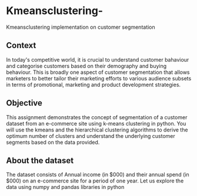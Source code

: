 # Kmeansclustering-
Kmeansclustering implementation on customer segmentation

## Context

In today's competitive world, it is crucial to understand customer bahaviour and categorise customers based on their demography and buying behaviour. This is broadly one aspect of customer segmentation that allows marketers to better tailor their marketing efforts to various audience subsets in terms of promotional, marketing and product development strategies.

## Objective

This assignment demonstrates the concept of segmentation of a customer dataset from an e-commerce site using k-means clustering in python. You will use the kmeans and the hierarchical clustering algorithms to derive the optimum number of clusters and understand the underlying customer segments based on the data provided.

## About the dataset

The dataset consists of Annual income (in $000) and their annual spend (in $000) on an e-commerce site for a period of one year. Let us explore the data using numpy and pandas libraries in python
